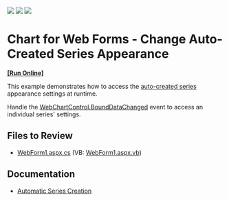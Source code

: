 <!-- default badges list -->
![](https://img.shields.io/endpoint?url=https://codecentral.devexpress.com/api/v1/VersionRange/170144676/18.2.4%2B)
[![](https://img.shields.io/badge/Open_in_DevExpress_Support_Center-FF7200?style=flat-square&logo=DevExpress&logoColor=white)](https://supportcenter.devexpress.com/ticket/details/T830465)
[![](https://img.shields.io/badge/📖_How_to_use_DevExpress_Examples-e9f6fc?style=flat-square)](https://docs.devexpress.com/GeneralInformation/403183)
<!-- default badges end -->
<!-- default file list -->

# Chart for Web Forms - Change Auto-Created Series Appearance
<!-- run online -->
**[[Run Online]](https://codecentral.devexpress.com/170144676/)**
<!-- run online end -->

This example demonstrates how to access the [auto-created series](https://docs.devexpress.com/AspNet/15950/asp.net-webforms-controls/chart-control/concepts/creating-charts/providing-data/automatic-series-creation) appearance settings at runtime.

Handle the [WebChartControl.BoundDataChanged](https://docs.devexpress.com/AspNet/DevExpress.XtraCharts.Web.WebChartControl.BoundDataChanged) event to access an individual series' settings.

## Files to Review

* [WebForm1.aspx.cs](./CS/BoundDataChangedExample/WebForm1.aspx.cs) (VB: [WebForm1.aspx.vb](./VB/BoundDataChangedExample/WebForm1.aspx.vb))

## Documentation

* [Automatic Series Creation](https://docs.devexpress.com/AspNet/15950/asp.net-webforms-controls/chart-control/concepts/creating-charts/providing-data/automatic-series-creation)
